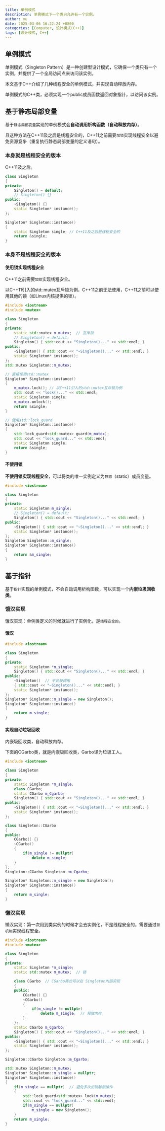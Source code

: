 ```yaml
---
title: 单例模式
description: 单例模式下一个类只允许有一个实例。
author: yu
date: 2025-03-06 16:22:24 +0800
categories: [Computer, 设计模式(C++)]
tags: [设计模式, C++]
---
```


## 单例模式
单例模式（Singleton Pattern）是一种创建型设计模式，它确保一个类只有一个实例，并提供了一个全局访问点来访问该实例。

本文基于C++介绍了几种线程安全的单例模式，并实现自动释放内存。

单例模式的C++类，必须实现一个public成员函数返回对象指针，以访问该实例。

## 基于静态局部变量

基于`静态局部变量`实现的单例模式会**自动调用析构函数（自动释放内存）**。

且这种方法在C++11及之后是线程安全的，C++11之前需要`加锁`实现线程安全以避免资源竞争（重复执行静态局部变量的定义语句）。

### 本身就是线程安全的版本

C++11及之后。
```cpp
class Singleton
{
private:
    Singleton() = default;
    // Singleton() {}
public:
    ~Singleton() {}
    static Singleton* instance();
};

Singleton* Singleton::instance()
{
    static Singleton single; // C++11及之后是线程安全的
    return &single;
}
```

### 本身不是线程安全的版本

#### 使用锁实现线程安全

C++11之前需要`加锁`实现线程安全。

以C++11引入的std::mutex互斥锁为例，C++11之前无法使用，C++11之前可以使用其他的锁（如Linux内核提供的锁）。

```cpp
#include <iostream>
#include <mutex>

class Singleton
{
private:
    static std::mutex m_mutex;  // 互斥锁
    // Singleton() = default;
    Singleton() { std::cout << "Singleton()..." << std::endl; }
public:
    ~Singleton() { std::cout << "~Singleton()..." << std::endl; }
    static Singleton* instance();
};
std::mutex Singleton::m_mutex;

// 直接使用std::mutex
Singleton* Singleton::instance()
{
    m_mutex.lock(); // 以C++11引入的std::mutex互斥锁为例
    std::cout << "lock()..." << std::endl;
    static Singleton single;
    m_mutex.unlock();
    return &single;
}

// 使用std::lock_guard
Singleton* Singleton::instance()
{
    std::lock_guard<std::mutex> guard(m_mutex);
    std::cout << "lock_guard..." << std::endl;
    static Singleton single;
    return &single;
}
```

#### 不使用锁

**不使用锁实现线程安全**，可以将类的唯一实例定义为`静态`（static）成员变量。

```cpp
#include <iostream>

class Singleton
{
private:
    static Singleton m_single;
    // Singleton() = default;
    Singleton() { std::cout << "Singleton()..." << std::endl; }
public:
    ~Singleton() { std::cout << "~Singleton()..." << std::endl; }
    static Singleton* instance();
};
Singleton Singleton::m_single;
Singleton* Singleton::instance()
{
    return &m_single;
}
```

## 基于指针

基于`指针`实现的单例模式，不会自动调用析构函数，可以实现一个**内嵌垃圾回收类**。

### 饿汉实现

饿汉实现：单例类定义的时候就进行了实例化，是`线程安全的`。

#### 饿汉
```cpp
#include <iostream>

class Singleton
{
private:
    static Singleton *m_single;
    Singleton() { std::cout << "Singleton()..." << std::endl; }
public:
    ~Singleton()  // 不会被调用
    { std::cout << "~Singleton()..." << std::endl; }
    static Singleton* instance();
};
Singleton* Singleton::m_single = new Singleton();
Singleton* Singleton::instance()
{
    return m_single;
}
```

#### 实现自动垃圾回收

内嵌圾回收类，自动释放内存。

下面的CGarbo类，就是内嵌圾回收类，Garbo译为垃圾工人。
```cpp
#include <iostream>

class Singleton
{
private:
    static Singleton *m_single;
    class CGarbo;
    static CGarbo m_Cgarbo;
    Singleton() { std::cout << "Singleton()..." << std::endl; }
public:
    ~Singleton() { std::cout << "~Singleton()..." << std::endl; }
    static Singleton* instance();
};

class Singleton::CGarbo
{
public:
    CGarbo() {}
    ~CGarbo()
    {
        if(m_single != nullptr)
            delete m_single;
    }
};
Singleton::CGarbo Singleton::m_Cgarbo;

Singleton* Singleton::m_single = new Singleton();
Singleton* Singleton::instance()
{
    return m_single;
}
```

### 懒汉实现

懒汉实现：第一次用到类实例的时候才会去实例化，不是线程安全的，需要通过`锁机制`实现线程安全。
```cpp
#include <iostream>
#include <mutex>

class Singleton
{
private:
    static Singleton *m_single;
    static std::mutex m_mutex;  // 锁

    class CGarbo  // CGarbo类也可以在 Singleton内部实现
    {
    public:
        CGarbo() {}
        ~CGarbo()
        {
            if(m_single != nullptr)
                delete m_single;  // 释放内存
        }
    };
    static CGarbo m_Cgarbo;
    Singleton() { std::cout << "Singleton()..." << std::endl; }
public:
    ~Singleton() { std::cout << "~Singleton()..." << std::endl; }
    static Singleton* instance();
};

Singleton::CGarbo Singleton::m_Cgarbo;

std::mutex Singleton::m_mutex;
Singleton* Singleton::m_single = nullptr;
Singleton* Singleton::instance()
{
    if(m_single == nullptr)  // 避免多次加锁解锁操作
    {
        std::lock_guard<std::mutex> lock(m_mutex);
        std::cout << "lock_guard..." << std::endl;
        if(m_single == nullptr)
            m_single = new Singleton();
    }
    return m_single;
}
```
